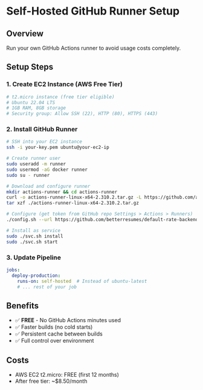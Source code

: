 # Self-Hosted GitHub Runner Setup

## Overview
Run your own GitHub Actions runner to avoid usage costs completely.

## Setup Steps

### 1. Create EC2 Instance (AWS Free Tier)
```bash
# t2.micro instance (free tier eligible)
# Ubuntu 22.04 LTS
# 1GB RAM, 8GB storage
# Security group: Allow SSH (22), HTTP (80), HTTPS (443)
```

### 2. Install GitHub Runner
```bash
# SSH into your EC2 instance
ssh -i your-key.pem ubuntu@your-ec2-ip

# Create runner user
sudo useradd -m runner
sudo usermod -aG docker runner
sudo su - runner

# Download and configure runner
mkdir actions-runner && cd actions-runner
curl -o actions-runner-linux-x64-2.310.2.tar.gz -L https://github.com/actions/runner/releases/download/v2.310.2/actions-runner-linux-x64-2.310.2.tar.gz
tar xzf ./actions-runner-linux-x64-2.310.2.tar.gz

# Configure (get token from GitHub repo Settings > Actions > Runners)
./config.sh --url https://github.com/betterresumes/default-rate-backend --token YOUR_TOKEN

# Install as service
sudo ./svc.sh install
sudo ./svc.sh start
```

### 3. Update Pipeline
```yaml
jobs:
  deploy-production:
    runs-on: self-hosted  # Instead of ubuntu-latest
    # ... rest of your job
```

## Benefits
- ✅ **FREE** - No GitHub Actions minutes used
- ✅ Faster builds (no cold starts)
- ✅ Persistent cache between builds
- ✅ Full control over environment

## Costs
- AWS EC2 t2.micro: FREE (first 12 months)
- After free tier: ~$8.50/month

